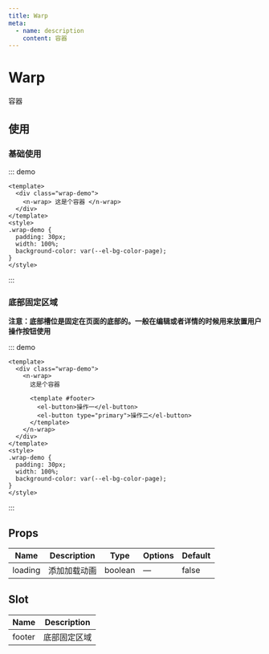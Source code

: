 ```yaml
---
title: Warp
meta:
  - name: description
    content: 容器
---
```


# Warp

容器

## 使用

### 基础使用

::: demo

```vue
<template>
  <div class="wrap-demo">
    <n-wrap> 这是个容器 </n-wrap>
  </div>
</template>
<style>
.wrap-demo {
  padding: 30px;
  width: 100%;
  background-color: var(--el-bg-color-page);
}
</style>
```

:::

### 底部固定区域

**注意：底部槽位是固定在页面的底部的。一般在编辑或者详情的时候用来放置用户操作按钮使用**

::: demo

```vue
<template>
  <div class="wrap-demo">
    <n-wrap>
      这是个容器

      <template #footer>
        <el-button>操作一</el-button>
        <el-button type="primary">操作二</el-button>
      </template>
    </n-wrap>
  </div>
</template>
<style>
.wrap-demo {
  padding: 30px;
  width: 100%;
  background-color: var(--el-bg-color-page);
}
</style>
```

:::

## Props

| Name    | Description  | Type    | Options | Default |
| ------- | ------------ | ------- | ------- | ------- |
| loading | 添加加载动画 | boolean | —       | false   |

## Slot

| Name   | Description  |
| ------ | ------------ |
| footer | 底部固定区域 |
